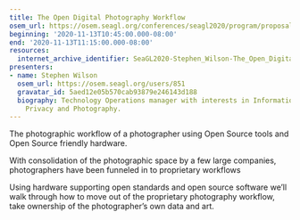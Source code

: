 ```yaml
---
title: The Open Digital Photography Workflow
osem_url: https://osem.seagl.org/conferences/seagl2020/program/proposals/735
beginning: '2020-11-13T10:45:00.000-08:00'
end: '2020-11-13T11:15:00.000-08:00'
resources:
  internet_archive_identifier: SeaGL2020-Stephen_Wilson-The_Open_Digital_Photography_Workflow
presenters:
- name: Stephen Wilson
  osem_url: https://osem.seagl.org/users/851
  gravatar_id: 5aed12e05b570cab93879e246143d188
  biography: Technology Operations manager with interests in Information Security,
    Privacy and Photography.
---
```


The photographic workflow of a photographer using Open Source tools and Open Source friendly hardware.

With consolidation of the photographic space by a few large companies, photographers have been funneled in to proprietary workflows

Using hardware supporting open standards and open source software we’ll walk through how to move out of the proprietary photography workflow, take ownership of the photographer’s own data and art.
